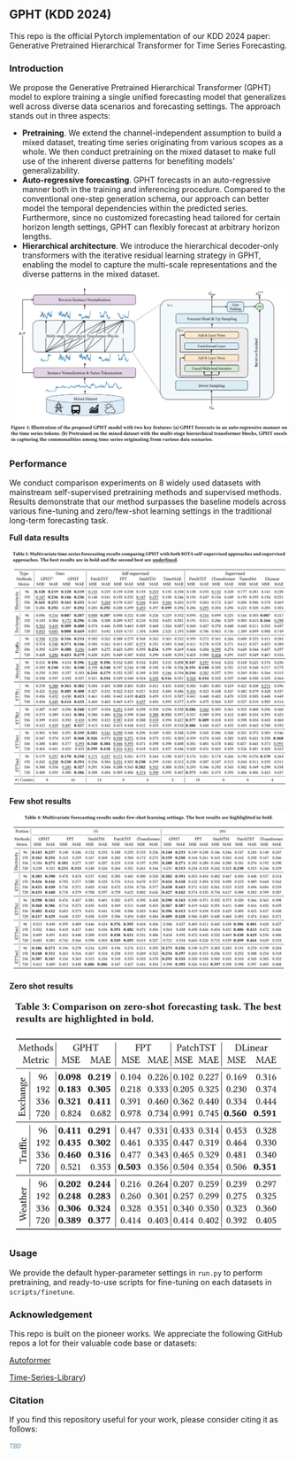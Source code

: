 ## GPHT (KDD 2024)

This repo is the official Pytorch implementation of our KDD 2024 paper: Generative Pretrained Hierarchical Transformer for Time Series Forecasting. 



### Introduction

We propose the Generative Pretrained Hierarchical Transformer (GPHT) model to explore training a single unified forecasting model that generalizes well across diverse data scenarios and forecasting settings. The approach stands out in three aspects:

- **Pretraining**. We extend the channel-independent assumption to build a mixed dataset, treating time series originating from various scopes as a whole. We then conduct pretraining on the mixed dataset to make full use of the inherent diverse patterns for benefiting models' generalizability. 
- **Auto-regressive forecasting**. GPHT forecasts in an auto-regressive manner both in the training and inferencing procedure. Compared to the conventional one-step generation schema, our approach can better model the temporal dependencies within the predicted series. Furthermore, since no customized forecasting head tailored for certain horizon length settings, GPHT can flexibly forecast at arbitrary horizon lengths.
- **Hierarchical architecture**. We introduce the hierarchical decoder-only transformers with the iterative residual learning strategy in GPHT, enabling the model to capture the multi-scale representations and the diverse patterns in the mixed dataset.

![](figs/framework.png)



### Performance

We conduct comparison experiments on 8 widely used datasets with mainstream self-supervised pretraining methods and supervised methods. Results demonstrate that our method surpasses the baseline models across various fine-tuning and zero/few-shot learning settings in the traditional long-term forecasting task.  

**Full data results**

![](figs/full_data.png)

**Few shot results**

![](figs/few_shot.png)

**Zero shot results**

![](figs/zero_shot.png)



### Usage

We provide the default hyper-parameter settings in `run.py` to perform pretraining, and ready-to-use scripts for fine-tuning on each datasets in `scripts/finetune`.



### Acknowledgement

This repo is built on the pioneer works. We appreciate the following GitHub repos a lot for their valuable code base or datasets:

[Autoformer](https://github.com/thuml/Autoformer)

[Time-Series-Library](https://github.com/thuml/Time-Series-Library?tab=readme-ov-file))



### Citation

If you find this repository useful for your work, please consider citing it as follows:

```bibtex
TBD
```
